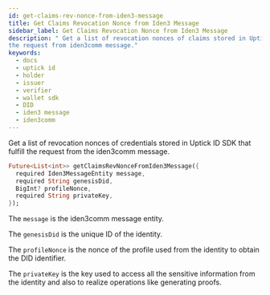 ```yaml
---
id: get-claims-rev-nonce-from-iden3-message
title: Get Claims Revocation Nonce from Iden3 Message
sidebar_label: Get Claims Revocation Nonce from Iden3 Message
description: " Get a list of revocation nonces of claims stored in Uptick ID Sdk that fulfill
the request from iden3comm message."
keywords:
  - docs
  - uptick id
  - holder
  - issuer
  - verifier
  - wallet sdk
  - DID
  - iden3 message
  - iden3comm
---
```


Get a list of revocation nonces of credentials stored in Uptick ID SDK that fulfill the request from the iden3comm message.

```dart
Future<List<int>> getClaimsRevNonceFromIden3Message({
  required Iden3MessageEntity message,
  required String genesisDid,
  BigInt? profileNonce,
  required String privateKey,
});
```

The `message` is the iden3comm message entity.

The `genesisDid` is the unique ID of the identity.

The `profileNonce` is the nonce of the profile used from the identity to obtain the DID identifier.

The `privateKey` is the key used to access all the sensitive information from the identity and also to realize operations like generating proofs.
